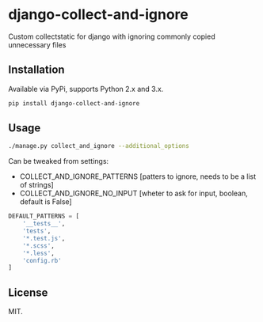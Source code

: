 # django-collect-and-ignore
Custom collectstatic for django with ignoring commonly copied unnecessary files



## Installation

Available via PyPi, supports Python 2.x and 3.x.
```sh
pip install django-collect-and-ignore
```


## Usage

```sh
./manage.py collect_and_ignore --additional_options
```

Can be tweaked from settings:
- COLLECT_AND_IGNORE_PATTERNS [patters to ignore, needs to be a list of strings]
- COLLECT_AND_IGNORE_NO_INPUT [wheter to ask for input, boolean, default is False]

```python
DEFAULT_PATTERNS = [
    '__tests__',
    'tests',
    '*.test.js',
    '*.scss',
    '*.less',
    'config.rb'
]
```


## License

MIT.
